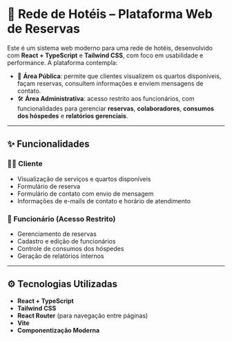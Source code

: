 # 🏨 Rede de Hotéis – Plataforma Web de Reservas

Este é um sistema web moderno para uma rede de hotéis, desenvolvido com **React + TypeScript** e **Tailwind CSS**, com foco em usabilidade e performance. A plataforma contempla:

- 🧳 **Área Pública**: permite que clientes visualizem os quartos disponíveis, façam reservas, consultem informações e enviem mensagens de contato.
- 🛠️ **Área Administrativa**: acesso restrito aos funcionários, com funcionalidades para gerenciar **reservas**, **colaboradores**, **consumos dos hóspedes** e **relatórios gerenciais**.

---

## ✨ Funcionalidades

### 🧑‍💼 Cliente
- Visualização de serviços e quartos disponíveis
- Formulário de reserva
- Formulário de contato com envio de mensagem
- Informações de e-mails de contato e horário de atendimento

### 🔐 Funcionário (Acesso Restrito)
- Gerenciamento de reservas
- Cadastro e edição de funcionários
- Controle de consumos dos hóspedes
- Geração de relatórios internos

---

## ⚙️ Tecnologias Utilizadas

- **React + TypeScript**
- **Tailwind CSS**
- **React Router** (para navegação entre páginas)
- **Vite** 
- **Componentização Moderna**



